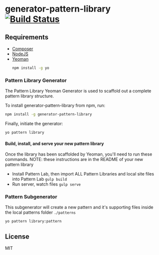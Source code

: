 # generator-pattern-library [![Build Status](https://secure.travis-ci.org/pattern-library/generator-pattern-library.png?branch=master)](https://travis-ci.org/pattern-library/generator-pattern-library)


## Requirements

* [Composer](https://getcomposer.org)
* [NodeJS](https://nodejs.org)
* [Yeoman](http://yeoman.io)
    ```bash
    npm install -g yo
    ```

### Pattern Library Generator

The Pattern Library Yeoman Generator is used to scaffold out a complete pattern library structure.

To install generator-pattern-library from npm, run:

```bash
npm install -g generator-pattern-library
```

Finally, initiate the generator:

```bash
yo pattern library
```

#### Build, install, and serve your new pattern library

Once the library has been scaffolded by Yeoman, you'll need to run these commands. NOTE: these instructions are in the README of your new pattern library

* Install Pattern Lab, then import ALL Pattern Libraries and local site files into Pattern Lab
  `gulp build`
* Run server, watch files
  `gulp serve`

### Pattern Subgenerator

This subgenerator will create a new pattern and it's supporting files inside the local patterns folder `./patterns`

```bash
yo pattern library:pattern
```

## License

MIT
